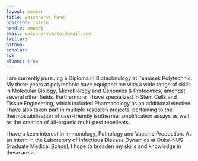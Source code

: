 ```yaml
---
layout: member
title: Vaishnervi Manoj
position: Intern
handle: vmanoj
email: vaishnervimanoj@gmail.com
twitter:
github:
scholar:
cv:
alumni: true
---
```


I am currently pursuing a Diploma in Biotechnology at Temasek Polytechnic. My three years at polytechnic have equipped me with a wide range of skills in Molecular Biology, Microbiology and Genomics & Proteomics, amongst several other fields. Furthermore, I have specialized in Stem Cells and Tissue Engineering, which included Pharmacology as an additional elective. I have also taken part in multiple research projects, pertaining to the thermostabilization of user-friendly isothermal amplification assays as well as the creation of all-organic multi-pest repellents.

I have a keen interest in Immunology, Pathology and Vaccine Production. As an intern in the Laboratory of Infectious Disease Dynamics at Duke-NUS Graduate Medical School, I hope to broaden my skills and knowledge in these areas.
